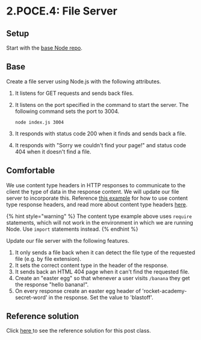 # 2.POCE.4: File Server

## Setup

Start with the [base Node repo](https://github.com/rocketacademy/base-node-bootcamp).

## Base

Create a file server using Node.js with the following attributes.

1. It listens for GET requests and sends back files.
2. It listens on the port specified in the command to start the server. The following command sets the port to 3004.

   ```text
   node index.js 3004
   ```

3. It responds with status code 200 when it finds and sends back a file.
4. It responds with "Sorry we couldn't find your page!" and status code 404 when it doesn't find a file.

## Comfortable

We use content type headers in HTTP responses to communicate to the client the type of data in the response content. We will update our file server to incorporate this. Reference [this example](https://developer.mozilla.org/en-US/docs/Learn/Server-side/Node_server_without_framework) for how to use content type response headers, and read more about content type headers [here](https://www.geeksforgeeks.org/http-headers-content-type/).

{% hint style="warning" %}
The content type example above uses `require` statements, which will not work in the environment in which we are running Node. Use `import` statements instead.
{% endhint %}

Update our file server with the following features.

1. It only sends a file back when it can detect the file type of the requested file \(e.g. by file extension\).
2. It sets the correct content type in the header of the response.
3. It sends back an HTML 404 page when it can't find the requested file.
4. Create an "easter egg" so that whenever a user visits `/banana` they get the response "hello banana!".
5. On every response create an easter egg header of 'rocket-academy-secret-word' in the response. Set the value to 'blastoff'.

## Reference solution

Click [here ](https://github.com/rocketacademy/base-node-bootcamp/blob/solution-file-server-base/index.js)to see the reference solution for this post class.

